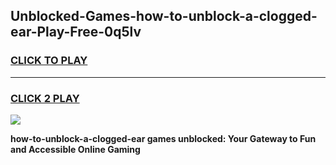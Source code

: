 
## Unblocked-Games-how-to-unblock-a-clogged-ear-Play-Free-0q5lv
<h3>
<a href="https://premium76.site?title=how-to-unblock-a-clogged-ear&ref=23A">CLICK TO PLAY</a></h3>
<hr>

<h3>
<a href="https://premium76.site?title=how-to-unblock-a-clogged-ear&ref=23A">CLICK 2 PLAY</a>
  
</h3>

<a href="https://premium76.site?title=how-to-unblock-a-clogged-ear&ref=23A"><img src="https://clearcache.store/games.png"></a>


**how-to-unblock-a-clogged-ear games unblocked: Your Gateway to Fun and Accessible Online Gaming**
